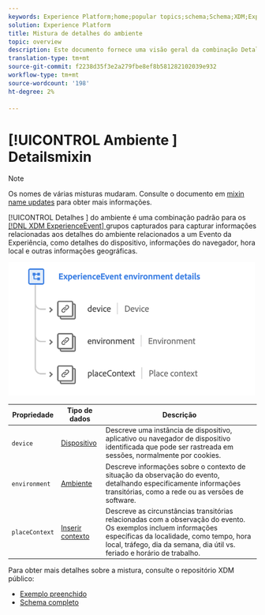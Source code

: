 ```yaml
---
keywords: Experience Platform;home;popular topics;schema;Schema;XDM;ExperienceEvent;fields;schemas;Schemas;design de Schema;mixin;mixin;ambiente;detalhes do ambiente;
solution: Experience Platform
title: Mistura de detalhes do ambiente
topic: overview
description: Este documento fornece uma visão geral da combinação Detalhes do Ambiente ExperienceEvent.
translation-type: tm+mt
source-git-commit: f2238d35f3e2a279fbe8ef8b581282102039e932
workflow-type: tm+mt
source-wordcount: '198'
ht-degree: 2%

---
```



# [!UICONTROL Ambiente ] Detailsmixin

>[!NOTE]
>
>Os nomes de várias misturas mudaram. Consulte o documento em [mixin name updates](../name-updates.md) para obter mais informações.

[!UICONTROL Detalhes ] do ambiente é uma combinação padrão para os  [[!DNL XDM ExperienceEvent] ](../../classes/individual-profile.md) grupos capturados para capturar informações relacionadas aos detalhes do ambiente relacionados a um Evento da Experiência, como detalhes do dispositivo, informações do navegador, hora local e outras informações geográficas.

<img src="../../images/mixins/environment-details.png" width="500" /><br />

| Propriedade | Tipo de dados | Descrição |
| --- | --- | --- |
| `device` | [Dispositivo](../../data-types/device.md) | Descreve uma instância de dispositivo, aplicativo ou navegador de dispositivo identificada que pode ser rastreada em sessões, normalmente por cookies. |
| `environment` | [Ambiente](../../data-types/environment.md) | Descreve informações sobre o contexto de situação da observação do evento, detalhando especificamente informações transitórias, como a rede ou as versões de software. |
| `placeContext` | [Inserir contexto](../../data-types/place-context.md) | Descreve as circunstâncias transitórias relacionadas com a observação do evento. Os exemplos incluem informações específicas da localidade, como tempo, hora local, tráfego, dia da semana, dia útil vs. feriado e horário de trabalho. |

Para obter mais detalhes sobre a mistura, consulte o repositório XDM público:

* [Exemplo preenchido](https://github.com/adobe/xdm/blob/master/components/mixins/experience-event/experienceevent-environment-details.example.1.json)
* [Schema completo](https://github.com/adobe/xdm/blob/master/components/mixins/experience-event/experienceevent-environment-details.schema.json)

